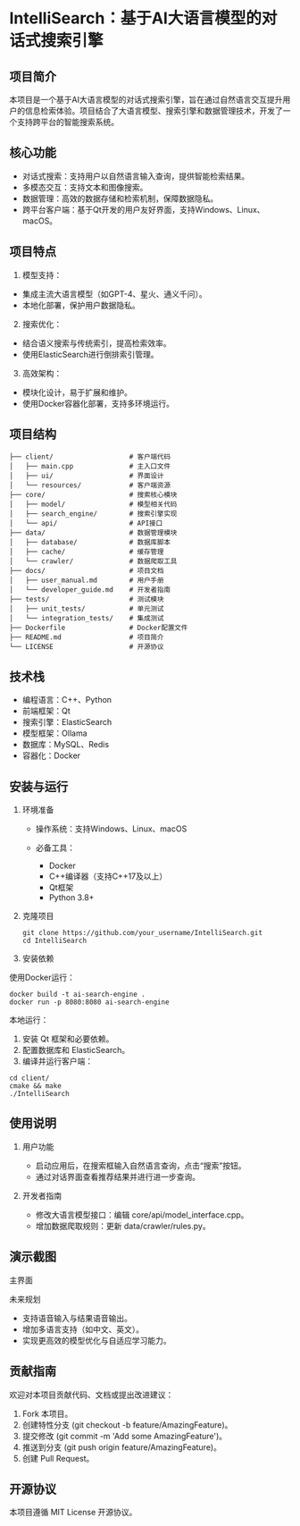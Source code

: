 # IntelliSearch：基于AI大语言模型的对话式搜索引擎

##  项目简介

本项目是一个基于AI大语言模型的对话式搜索引擎，旨在通过自然语言交互提升用户的信息检索体验。项目结合了大语言模型、搜索引擎和数据管理技术，开发了一个支持跨平台的智能搜索系统。

##  核心功能

* 对话式搜索：支持用户以自然语言输入查询，提供智能检索结果。
* 多模态交互：支持文本和图像搜索。
* 数据管理：高效的数据存储和检索机制，保障数据隐私。
* 跨平台客户端：基于Qt开发的用户友好界面，支持Windows、Linux、macOS。

## 项目特点

1.	模型支持：
   * 集成主流大语言模型（如GPT-4、星火、通义千问）。
   * 本地化部署，保护用户数据隐私。
2.	搜索优化：

   * 结合语义搜索与传统索引，提高检索效率。
   * 使用ElasticSearch进行倒排索引管理。
3.	高效架构：
   * 模块化设计，易于扩展和维护。
   * 使用Docker容器化部署，支持多环境运行。

## 项目结构

```plaintext
├── client/                   # 客户端代码
│   ├── main.cpp              # 主入口文件
│   ├── ui/                   # 界面设计
│   └── resources/            # 客户端资源
├── core/                     # 搜索核心模块
│   ├── model/                # 模型相关代码
│   ├── search_engine/        # 搜索引擎实现
│   └── api/                  # API接口
├── data/                     # 数据管理模块
│   ├── database/             # 数据库脚本
│   ├── cache/                # 缓存管理
│   └── crawler/              # 数据爬取工具
├── docs/                     # 项目文档
│   ├── user_manual.md        # 用户手册
│   └── developer_guide.md    # 开发者指南
├── tests/                    # 测试模块
│   ├── unit_tests/           # 单元测试
│   └── integration_tests/    # 集成测试
├── Dockerfile                # Docker配置文件
├── README.md                 # 项目简介
└── LICENSE                   # 开源协议
```

## 技术栈

* 编程语言：C++、Python
* 前端框架：Qt
* 搜索引擎：ElasticSearch
* 模型框架：Ollama
* 数据库：MySQL、Redis
* 容器化：Docker

## 安装与运行

1. 环境准备

   * 操作系统：支持Windows、Linux、macOS

   * 必备工具：
     * Docker
     * C++编译器（支持C++17及以上）
     * Qt框架
     * Python 3.8+

2. 克隆项目

   ```shell
   git clone https://github.com/your_username/IntelliSearch.git
   cd IntelliSearch
   ```

3. 安装依赖

使用Docker运行：

```shell
docker build -t ai-search-engine .
docker run -p 8080:8080 ai-search-engine
```

本地运行：

1.	安装 Qt 框架和必要依赖。
2.	配置数据库和 ElasticSearch。
3.	编译并运行客户端：

```shell
cd client/
cmake && make
./IntelliSearch
```


## 使用说明

1. 用户功能
   * 启动应用后，在搜索框输入自然语言查询，点击“搜索”按钮。
   * 通过对话界面查看推荐结果并进行进一步查询。

2. 开发者指南
   * 修改大语言模型接口：编辑 core/api/model_interface.cpp。
   * 增加数据爬取规则：更新 data/crawler/rules.py。

## 演示截图

主界面

未来规划

* 支持语音输入与结果语音输出。
* 增加多语言支持（如中文、英文）。
* 实现更高效的模型优化与自适应学习能力。

## 贡献指南

欢迎对本项目贡献代码、文档或提出改进建议：

1.	Fork 本项目。
2.	创建特性分支 (git checkout -b feature/AmazingFeature)。
3.	提交修改 (git commit -m 'Add some AmazingFeature')。
4.	推送到分支 (git push origin feature/AmazingFeature)。
5.	创建 Pull Request。


## 开源协议

本项目遵循 MIT License 开源协议。
